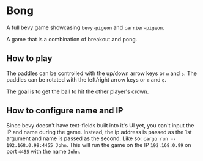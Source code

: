 # Bong

A full bevy game showcasing `bevy-pigeon` and `carrier-pigeon`.

A game that is a combination of breakout and pong.

## How to play

The paddles can be controlled with the up/down arrow keys or `w` and `s`.
The paddles can be rotated with the left/right arrow keys or `e` and `q`.

The goal is to get the ball to hit the other player's crown.

## How to configure name and IP

Since bevy doesn't have text-fields built into it's UI yet, you can't input
the IP and name during the game. Instead, the ip address is passed as the 1st argument
and name is passed as the second. Like so: `cargo run -- 192.168.0.99:4455 John`.
This will run the game on the IP `192.168.0.99` on port `4455` with the name `John`.
